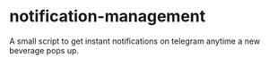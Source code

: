 # notification-management
A small script to get instant notifications on telegram anytime a new beverage pops up. 